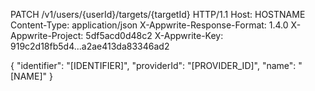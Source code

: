 PATCH /v1/users/{userId}/targets/{targetId} HTTP/1.1
Host: HOSTNAME
Content-Type: application/json
X-Appwrite-Response-Format: 1.4.0
X-Appwrite-Project: 5df5acd0d48c2
X-Appwrite-Key: 919c2d18fb5d4...a2ae413da83346ad2

{
  "identifier": "[IDENTIFIER]",
  "providerId": "[PROVIDER_ID]",
  "name": "[NAME]"
}
